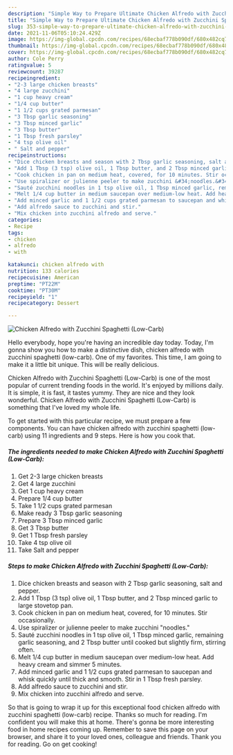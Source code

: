 ```yaml
---
description: "Simple Way to Prepare Ultimate Chicken Alfredo with Zucchini Spaghetti (Low-Carb)"
title: "Simple Way to Prepare Ultimate Chicken Alfredo with Zucchini Spaghetti (Low-Carb)"
slug: 353-simple-way-to-prepare-ultimate-chicken-alfredo-with-zucchini-spaghetti-low-carb
date: 2021-11-06T05:10:24.429Z
image: https://img-global.cpcdn.com/recipes/68ecbaf778b090df/680x482cq70/chicken-alfredo-with-zucchini-spaghetti-low-carb-recipe-main-photo.jpg
thumbnail: https://img-global.cpcdn.com/recipes/68ecbaf778b090df/680x482cq70/chicken-alfredo-with-zucchini-spaghetti-low-carb-recipe-main-photo.jpg
cover: https://img-global.cpcdn.com/recipes/68ecbaf778b090df/680x482cq70/chicken-alfredo-with-zucchini-spaghetti-low-carb-recipe-main-photo.jpg
author: Cole Perry
ratingvalue: 5
reviewcount: 39287
recipeingredient:
- "2-3 large chicken breasts"
- "4 large zucchini"
- "1 cup heavy cream"
- "1/4 cup butter"
- "1 1/2 cups grated parmesan"
- "3 Tbsp garlic seasoning"
- "3 Tbsp minced garlic"
- "3 Tbsp butter"
- "1 Tbsp fresh parsley"
- "4 tsp olive oil"
- " Salt and pepper"
recipeinstructions:
- "Dice chicken breasts and season with 2 Tbsp garlic seasoning, salt and pepper."
- "Add 1 Tbsp (3 tsp) olive oil, 1 Tbsp butter, and 2 Tbsp minced garlic to large stovetop pan."
- "Cook chicken in pan on medium heat, covered, for 10 minutes. Stir occasionally."
- "Use spiralizer or julienne peeler to make zucchini &#34;noodles.&#34;"
- "Sauté zucchini noodles in 1 tsp olive oil, 1 Tbsp minced garlic, remaining garlic seasoning, and 2 Tbsp butter until cooked but slightly firm, stirring often."
- "Melt 1/4 cup butter in medium saucepan over medium-low heat. Add heavy cream and simmer 5 minutes."
- "Add minced garlic and 1 1/2 cups grated parmesan to saucepan and whisk quickly until thick and smooth. Stir in 1 Tbsp fresh parsley."
- "Add alfredo sauce to zucchini and stir."
- "Mix chicken into zucchini alfredo and serve."
categories:
- Recipe
tags:
- chicken
- alfredo
- with

katakunci: chicken alfredo with 
nutrition: 133 calories
recipecuisine: American
preptime: "PT22M"
cooktime: "PT30M"
recipeyield: "1"
recipecategory: Dessert

---
```



![Chicken Alfredo with Zucchini Spaghetti (Low-Carb)](https://img-global.cpcdn.com/recipes/68ecbaf778b090df/680x482cq70/chicken-alfredo-with-zucchini-spaghetti-low-carb-recipe-main-photo.jpg)

Hello everybody, hope you're having an incredible day today. Today, I'm gonna show you how to make a distinctive dish, chicken alfredo with zucchini spaghetti (low-carb). One of my favorites. This time, I am going to make it a little bit unique. This will be really delicious.

Chicken Alfredo with Zucchini Spaghetti (Low-Carb) is one of the most popular of current trending foods in the world. It's enjoyed by millions daily. It is simple, it is fast, it tastes yummy. They are nice and they look wonderful. Chicken Alfredo with Zucchini Spaghetti (Low-Carb) is something that I've loved my whole life.




To get started with this particular recipe, we must prepare a few components. You can have chicken alfredo with zucchini spaghetti (low-carb) using 11 ingredients and 9 steps. Here is how you cook that.

<!--inarticleads1-->

##### The ingredients needed to make Chicken Alfredo with Zucchini Spaghetti (Low-Carb):

1. Get 2-3 large chicken breasts
1. Get 4 large zucchini
1. Get 1 cup heavy cream
1. Prepare 1/4 cup butter
1. Take 1 1/2 cups grated parmesan
1. Make ready 3 Tbsp garlic seasoning
1. Prepare 3 Tbsp minced garlic
1. Get 3 Tbsp butter
1. Get 1 Tbsp fresh parsley
1. Take 4 tsp olive oil
1. Take  Salt and pepper




<!--inarticleads2-->

##### Steps to make Chicken Alfredo with Zucchini Spaghetti (Low-Carb):

1. Dice chicken breasts and season with 2 Tbsp garlic seasoning, salt and pepper.
1. Add 1 Tbsp (3 tsp) olive oil, 1 Tbsp butter, and 2 Tbsp minced garlic to large stovetop pan.
1. Cook chicken in pan on medium heat, covered, for 10 minutes. Stir occasionally.
1. Use spiralizer or julienne peeler to make zucchini &#34;noodles.&#34;
1. Sauté zucchini noodles in 1 tsp olive oil, 1 Tbsp minced garlic, remaining garlic seasoning, and 2 Tbsp butter until cooked but slightly firm, stirring often.
1. Melt 1/4 cup butter in medium saucepan over medium-low heat. Add heavy cream and simmer 5 minutes.
1. Add minced garlic and 1 1/2 cups grated parmesan to saucepan and whisk quickly until thick and smooth. Stir in 1 Tbsp fresh parsley.
1. Add alfredo sauce to zucchini and stir.
1. Mix chicken into zucchini alfredo and serve.




So that is going to wrap it up for this exceptional food chicken alfredo with zucchini spaghetti (low-carb) recipe. Thanks so much for reading. I'm confident you will make this at home. There's gonna be more interesting food in home recipes coming up. Remember to save this page on your browser, and share it to your loved ones, colleague and friends. Thank you for reading. Go on get cooking!
